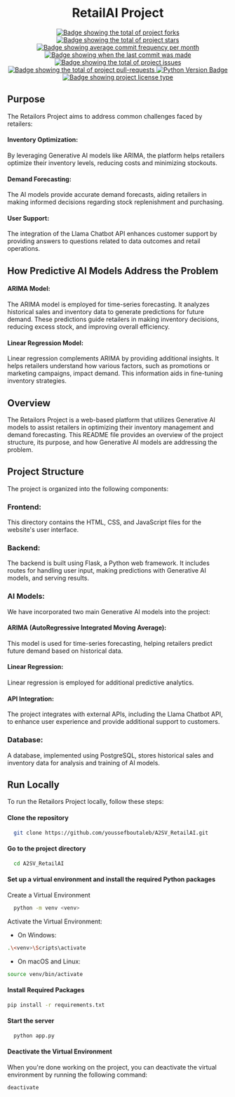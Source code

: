 
<div align="center">
  <h1>RetailAI Project</h1>
</div>

<p align="center">

 
   <a href="https://github.com/youssefboutaleb/A2SV_RetailAI/forks" target="_blank">
    <img src="https://img.shields.io/github/forks/youssefboutaleb/A2SV_RetailAI" alt="Badge showing the total of project forks"/>
  </a>

  <a href="https://github.com/youssefboutaleb/A2SV_RetailAI/stargazers" target="_blank">
    <img src="https://img.shields.io/github/stars/youssefboutaleb/A2SV_RetailAI" alt="Badge showing the total of project stars"/>
  </a>

  <a href="https://github.com/youssefboutaleb/A2SV_RetailAI/tree/main/commits/main" target="_blank">
    <img src="https://img.shields.io/github/commit-activity/m/youssefboutaleb/A2SV_RetailAI/tree/main?" alt="Badge showing average commit frequency per month"/>
  </a>

  <a href="https://github.com/youssefboutaleb/A2SV_RetailAI/tree/main/commits/main" target="_blank">
    <img src="https://img.shields.io/github/last-commit/youssefboutaleb/A2SV_RetailAI/tree/main?" alt="Badge showing when the last commit was made"/>
  </a>

  <a href="https://github.com/youssefboutaleb/A2SV_RetailAI/tree/main/issues" target="_blank">
    <img src="https://img.shields.io/github/issues/youssefboutaleb/A2SV_RetailAI/tree/main?" alt="Badge showing the total of project issues"/>
  </a>

  <a href="https://github.com/youssefboutaleb/A2SV_RetailAI/tree/main/pulls" target="_blank">
    <img src="https://img.shields.io/github/issues-pr/youssefboutaleb/A2SV_RetailAI/tree/main?" alt="Badge showing the total of project pull-requests"/>
  </a>
  <a href="https://badge.fury.io/py/tensorflow" target="_blank">
    <img src="https://img.shields.io/pypi/pyversions/tensorflow.svg" alt="Python Version Badge"/>
  </a>

  <a href="https://github.com/youssefboutaleb/A2SV_RetailAI/tree/main/blob/main/LICENSE.md" target="_blank">
    <img alt="Badge showing project license type" src="https://img.shields.io/github/license/youssefboutaleb/A2SV_RetailAI/tree/main?color=f85149">
  </a>
</p>



## Purpose

The Retailors Project aims to address common challenges faced by retailers:

#### Inventory Optimization: 
By leveraging Generative AI models like ARIMA, the platform helps retailers optimize their inventory levels, reducing costs and minimizing stockouts.

#### Demand Forecasting:
The AI models provide accurate demand forecasts, aiding retailers in making informed decisions regarding stock replenishment and purchasing.

#### User Support:
The integration of the Llama Chatbot API enhances customer support by providing answers to questions related to data outcomes and retail operations.

## How Predictive AI Models Address the Problem
#### ARIMA Model:
The ARIMA model is employed for time-series forecasting. It analyzes historical sales and inventory data to generate predictions for future demand. These predictions guide retailers in making inventory decisions, reducing excess stock, and improving overall efficiency.

#### Linear Regression Model:
Linear regression complements ARIMA by providing additional insights. It helps retailers understand how various factors, such as promotions or marketing campaigns, impact demand. This information aids in fine-tuning inventory strategies.


## Overview

The Retailors Project is a web-based platform that utilizes Generative AI models to assist retailers in optimizing their inventory management and demand forecasting. This README file provides an overview of the project structure, its purpose, and how Generative AI models are addressing the problem.
## Project Structure

The project is organized into the following components:

### Frontend: 
This directory contains the HTML, CSS, and JavaScript files for the website's user interface.

### Backend: 
The backend is built using Flask, a Python web framework. It includes routes for handling user input, making predictions with Generative AI models, and serving results.

### AI Models:
We have incorporated two main Generative AI models into the project:

#### ARIMA (AutoRegressive Integrated Moving Average):
This model is used for time-series forecasting, helping retailers predict future demand based on historical data.
#### Linear Regression: 
Linear regression is employed for additional predictive analytics.

#### API Integration: 
The project integrates with external APIs, including the Llama Chatbot API, to enhance user experience and provide additional support to customers.

### Database: 
A database, implemented using PostgreSQL, stores historical sales and inventory data for analysis and training of AI models.
## Run Locally

To run the Retailors Project locally, follow these steps:

#### Clone the repository 

```bash
  git clone https://github.com/youssefboutaleb/A2SV_RetailAI.git
```

#### Go to the project directory

```bash
  cd A2SV_RetailAI
```

#### Set up a virtual environment and install the required Python packages 
 Create a Virtual Environment

```bash
  python -m venv <venv>
```
 Activate the Virtual Environment:
- On Windows:

```bash
.\<venv>\Scripts\activate
```
- On macOS and Linux:

```bash
source venv/bin/activate
```
#### Install Required Packages 


```bash
pip install -r requirements.txt
```
#### Start the server

```bash
  python app.py

```
#### Deactivate the Virtual Environment

When you're done working on the project, you can deactivate the virtual environment by running the following command:

```bash
deactivate
```







